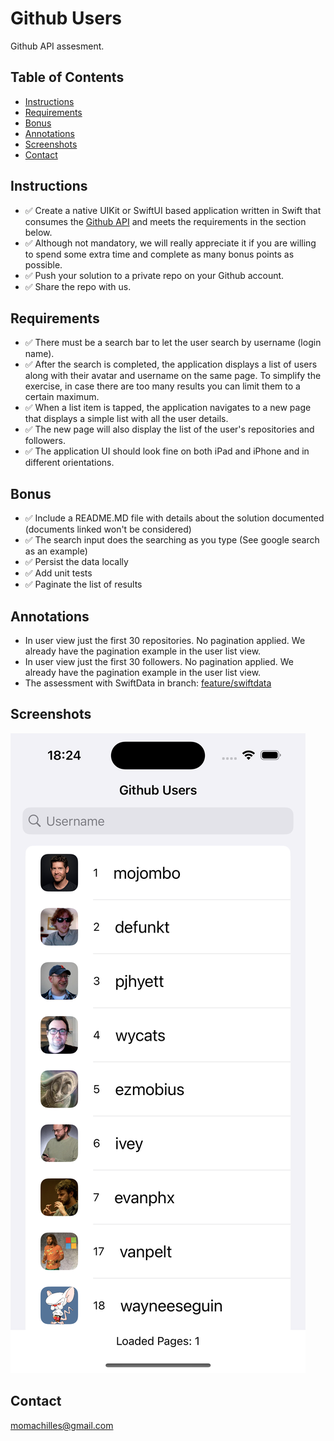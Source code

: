 # Github Users

Github API assesment.

## Table of Contents

- [Instructions](#instructions)
- [Requirements](#requirements)
- [Bonus](#bonus)
- [Annotations](#annotations)
- [Screenshots](#screenshots)
- [Contact](#contact)

## Instructions

- ✅ Create a native UIKit or SwiftUI based application written in Swift that consumes the [Github API](https://docs.github.com/en/rest) and meets the requirements in the section below.
- ✅ Although not mandatory, we will really appreciate it if you are willing to spend some extra time and complete as many bonus points as possible.
- ✅ Push your solution to a private repo on your Github account.
- ✅ Share the repo with us.

## Requirements

- ✅ There must be a search bar to let the user search by username (login name).
- ✅ After the search is completed, the application displays a list of users along with their avatar and username on the same page. To simplify the exercise, in case there are too many results you can limit them to a certain maximum.
- ✅ When a list item is tapped, the application navigates to a new page that displays a simple list with all the user details.
- ✅ The new page will also display the list of the user's repositories and followers.
- ✅ The application UI should look fine on both iPad and iPhone and in different orientations.

## Bonus

- ✅ Include a README.MD file with details about the solution documented (documents linked won't be considered)
- ✅ The search input does the searching as you type (See google search as an example)
- ✅ Persist the data locally
- ✅ Add unit tests
- ✅ Paginate the list of results

## Annotations

- In user view just the first 30 repositories. No pagination applied. We already have the pagination example in the user list view.
- In user view just the first 30 followers. No pagination applied. We already have the pagination example in the user list view.
- The assessment with SwiftData in branch: [feature/swiftdata](https://github.com/iOSDeveloperAssessments/GithubUsers/tree/feature/swiftdata)

## Screenshots

![UserListView](Screenshots/UserListView.png "UserListView")

## Contact

momachilles@gmail.com

